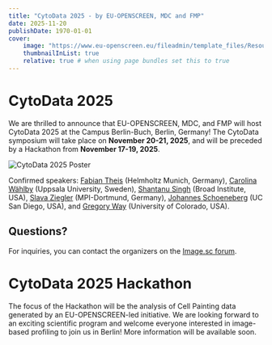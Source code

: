 ```yaml
---
title: "CytoData 2025 - by EU-OPENSCREEN, MDC and FMP"
date: 2025-11-20
publishDate: 1970-01-01
cover:
    image: "https://www.eu-openscreen.eu/fileadmin/template_files/Resources/Images/logo.png"
    thumbnailInList: true
    relative: true # when using page bundles set this to true
---
```


# CytoData 2025

We are thrilled to announce that EU-OPENSCREEN, MDC, and FMP will host CytoData 2025 at the Campus Berlin-Buch, Berlin, Germany! 
The CytoData symposium will take place on **November 20-21, 2025**, and will be preceded by a Hackathon from **November 17-19, 2025**.

![CytoData 2025 Poster](../../main_files/CytoData_Poster_2025.jpg)

Confirmed speakers: [Fabian Theis](https://www.helmholtz-munich.de/en/icb/pi/fabian-theis) (Helmholtz Munich, Germany), [Carolina Wählby](https://www.uu.se/en/contact-and-organisation/staff?query=N96-5999) (Uppsala University, Sweden), [Shantanu Singh](https://www.broadinstitute.org/bios/shantanu-singh) (Broad Institute, USA), [Slava Ziegler](https://www.mpi-dortmund.mpg.de/research/departments/chemical-biology/ziegler) (MPI-Dortmund, Germany), [Johannes Schoeneberg](https://pharmacology.ucsd.edu/faculty/department-faculty/johannes-schoneberg.html) (UC San Diego, USA), and [Gregory Way](https://som.cuanschutz.edu/Profiles/Faculty/Profile/36217) (University of Colorado, USA). 

## Questions?

For inquiries, you can contact the organizers on the [Image.sc forum](https://forum.image.sc/t/save-the-date-cytodata-2025/106014/1).

# CytoData 2025 Hackathon

The focus of the Hackathon will be the analysis of Cell Painting data generated by an EU-OPENSCREEN-led initiative. We are looking forward to an exciting scientific program and welcome everyone interested in image-based profiling to join us in Berlin! More information will be available soon. 